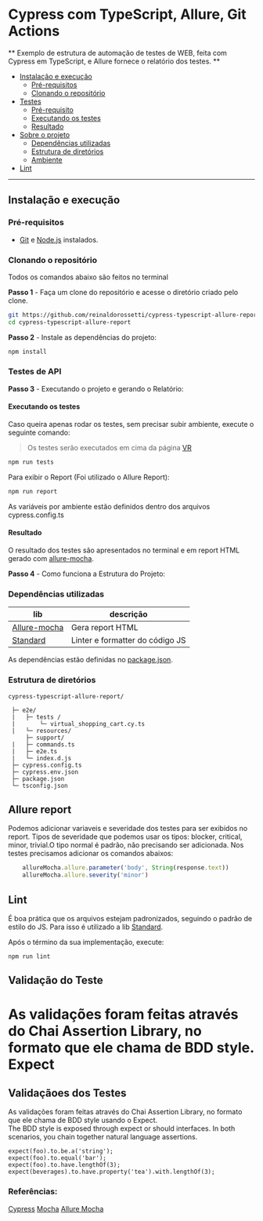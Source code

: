 # Cypress com TypeScript, Allure, Git Actions

** Exemplo de estrutura de automação de testes de WEB, feita com Cypress em TypeScript, e Allure fornece o relatório dos testes. **

- [Instalação e execução](#instalação-e-execução)
  - [Pré-requisitos](#pré-requisitos)
  - [Clonando o repositório](#clonando-o-repositório)
- [Testes](#testes-de-api)
  - [Pré-requisito](#pré-requisito)
  - [Executando os testes](#executando-os-testes)
  - [Resultado](#resultado)
- [Sobre o projeto](#sobre-o-projeto)
  - [Dependências utilizadas](#dependências-utilizadas)
  - [Estrutura de diretórios](#estrutura-de-diretórios)
  - [Ambiente](#ambiente)
- [Lint](#lint)

---

## Instalação e execução

### Pré-requisitos

- [Git](https://git-scm.com/download/) e [Node.js](https://nodejs.org/en/download/) instalados.

### Clonando o repositório

Todos os comandos abaixo são feitos no terminal

**Passo 1** - Faça um clone do repositório e acesse o diretório criado pelo clone.

```sh
git https://github.com/reinaldorossetti/cypress-typescript-allure-report.git
cd cypress-typescript-allure-report
```

**Passo 2** - Instale as dependências do projeto:

```sh
npm install
```
### Testes de API

**Passo 3** - Executando o projeto e gerando o Relatório:

#### Executando os testes

Caso queira apenas rodar os testes, sem precisar subir ambiente, execute o seguinte comando:

> Os testes serão executados em cima da página [VR](https://loja.vr.com.br/)

```sh
npm run tests
```
Para exibir o Report (Foi utilizado o Allure Report):
```sh
npm run report
```

As variáveis por ambiente estão definidos dentro dos arquivos cypress.config.ts

#### Resultado

O resultado dos testes são apresentados no terminal e em report HTML gerado com [allure-mocha](https://www.npmjs.com/package/allure-mocha).

**Passo 4** - Como funciona a Estrutura do Projeto:

### Dependências utilizadas
| lib | descrição
| --- | ---
| [Allure-mocha](https://www.npmjs.com/package/allure-mocha)| Gera report HTML
| [Standard](https://www.npmjs.com/package/standard)| Linter e formatter do código JS

As dependências estão definidas no [package.json](./package.json).

### Estrutura de diretórios

```
cypress-typescript-allure-report/  

 ├─ e2e/ 
 |   ├─ tests /
 |       └─ virtual_shopping_cart.cy.ts 
 |   └─ resources/  
     ├─ support/  
 |   ├─ commands.ts  
 |   ├─ e2e.ts  
 |   └─ index.d.js  
 ├─ cypress.config.ts  
 ├─ cypress.env.json  
 ├─ package.json  
 └─ tsconfig.json  
```

## Allure report  
Podemos adicionar variaveis e severidade dos testes para ser exibidos no report.
Tipos de severidade que podemos usar os tipos: blocker, critical, minor, trivial.O tipo normal é padrão, não precisando ser adicionada.
Nos testes precisamos adicionar os comandos abaixos:
````js
    allureMocha.allure.parameter('body', String(response.text))
    allureMocha.allure.severity('minor')
````

## Lint  

É boa prática que os arquivos estejam padronizados, seguindo o padrão de estilo do JS.
Para isso é utilizado a lib [Standard](https://www.npmjs.com/package/standard).

Após o término da sua implementação, execute:

`npm run lint`


##  Validação do Teste
As validações foram feitas através do Chai Assertion Library, no formato que ele chama de  BDD style.
Expect
=======
##  Validaçãoes dos Testes
As validações foram feitas através do Chai Assertion Library, no formato que ele chama de  BDD style usando o Expect.  
The BDD style is exposed through expect or should interfaces. In both scenarios, you chain together natural language assertions.  

````JS
expect(foo).to.be.a('string');
expect(foo).to.equal('bar');
expect(foo).to.have.lengthOf(3);
expect(beverages).to.have.property('tea').with.lengthOf(3);
````

### Referências:  
[Cypress](https://www.cypress.io)
[Mocha](https://mochajs.org)
[Allure Mocha](https://docs.qameta.io/allure/#_mocha)  
